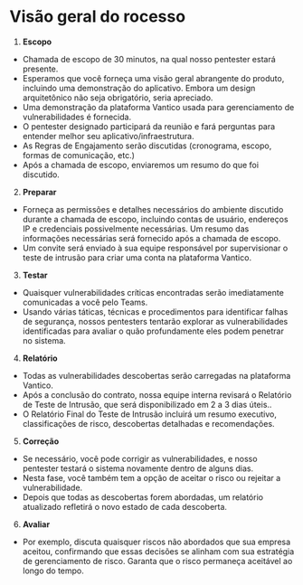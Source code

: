 # Visão geral do rocesso

1. **Escopo**

* Chamada de escopo de 30 minutos, na qual nosso pentester estará presente.&#x20;
* Esperamos que você forneça uma visão geral abrangente do produto, incluindo uma demonstração do aplicativo. Embora um design arquitetônico não seja obrigatório, seria apreciado.&#x20;
* Uma demonstração da plataforma Vantico usada para gerenciamento de vulnerabilidades é fornecida.&#x20;
* O pentester designado participará da reunião e fará perguntas para entender melhor seu aplicativo/infraestrutura.&#x20;
* As Regras de Engajamento serão discutidas (cronograma, escopo, formas de comunicação, etc.)&#x20;
* Após a chamada de escopo, enviaremos um resumo do que foi discutido.

2. **Preparar**

* Forneça as permissões e detalhes necessários do ambiente discutido durante a chamada de escopo, incluindo contas de usuário, endereços IP e credenciais possivelmente necessárias. Um resumo das informações necessárias será fornecido após a chamada de escopo.
* Um convite será enviado à sua equipe responsável por supervisionar o teste de intrusão para criar uma conta na plataforma Vantico.

3. **Testar**

* Quaisquer vulnerabilidades críticas encontradas serão imediatamente comunicadas a você pelo Teams.
* Usando várias táticas, técnicas e procedimentos para identificar falhas de segurança, nossos pentesters tentarão explorar as vulnerabilidades identificadas para avaliar o quão profundamente eles podem penetrar no sistema.

4. **Relatório**

* Todas as vulnerabilidades descobertas serão carregadas na plataforma Vantico.
* Após a conclusão do contrato, nossa equipe interna revisará o Relatório de Teste de Intrusão, que será disponibilizado em 2 a 3 dias úteis..
* O Relatório Final do Teste de Intrusão incluirá um resumo executivo, classificações de risco, descobertas detalhadas e recomendações.

5. **Correção**

* Se necessário, você pode corrigir as vulnerabilidades, e nosso pentester testará o sistema novamente dentro de alguns dias.
* Nesta fase, você também tem a opção de aceitar o risco ou rejeitar a vulnerabilidade.
* Depois que todas as descobertas forem abordadas, um relatório atualizado refletirá o novo estado de cada descoberta.

6. **Avaliar**

* Por exemplo, discuta quaisquer riscos não abordados que sua empresa aceitou, confirmando que essas decisões se alinham com sua estratégia de gerenciamento de risco. Garanta que o risco permaneça aceitável ao longo do tempo.

